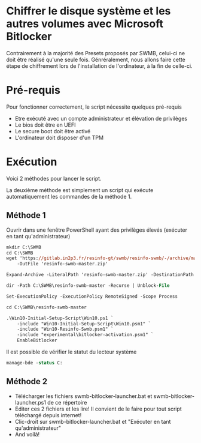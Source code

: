 # Chiffrer le disque système et les autres volumes avec Microsoft Bitlocker
Contrairement à la majorité des Presets proposés par SWMB,
celui-ci ne doit être réalisé qu'une seule fois.
Génréralement, nous allons faire cette étape de chiffrement lors de l'installation de l'ordinateur,
à la fin de celle-ci.
# Pré-requis
Pour fonctionner correctement, le script nécessite quelques pré-requis
* Etre exécuté avec un compte administrateur et élévation de privilèges
* Le bios doit être en UEFI
* Le secure boot doit être activé
* L'ordinateur doit disposer d'un TPM
# Exécution
Voici 2 méthodes pour lancer le script.

La deuxième méthode est simplement un script qui exécute automatiquement les commandes de la méthode 1.
## Méthode 1
Ouvrir dans une fenêtre PowerShell ayant des privilèges élevés (exécuter en tant qu'administrateur)
```ps
mkdir C:\SWMB
cd C:\SWMB
wget 'https://gitlab.in2p3.fr/resinfo-gt/swmb/resinfo-swmb/-/archive/master/resinfo-swmb-master.zip' `
	-OutFile 'resinfo-swmb-master.zip'

Expand-Archive -LiteralPath 'resinfo-swmb-master.zip' -DestinationPath C:\SWMB

dir -Path C:\SWMB\resinfo-swmb-master -Recurse | Unblock-File

Set-ExecutionPolicy -ExecutionPolicy RemoteSigned -Scope Process

cd C:\SWMB\resinfo-swmb-master

.\Win10-Initial-Setup-Script\Win10.ps1 `
	-include "Win10-Initial-Setup-Script\Win10.psm1" `
	-include "Win10-Resinfo-Swmb.psm1" `
	-include "experimental\bitlocker-activation.psm1" `
	EnableBitlocker
```
Il est possible de vérifier le statut du lecteur système
```ps
manage-bde -status C:
```
## Méthode 2
* Télécharger les fichiers swmb-bitlocker-launcher.bat et swmb-bitlocker-launcher.ps1 de ce répertoire
* Editer ces 2 fichiers et les lire! Il convient de le faire pour tout script téléchargé depuis internet!
* Clic-droit sur swmb-bitlocker-launcher.bat et "Exécuter en tant qu'administrateur"
* And voilà!
